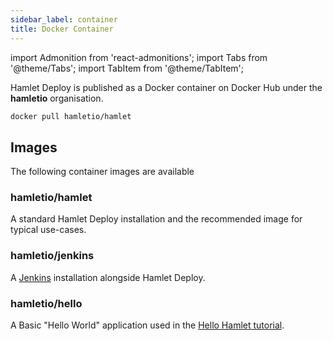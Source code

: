 ```yaml
---
sidebar_label: container
title: Docker Container
---
```

import Admonition from 'react-admonitions';
import Tabs from '@theme/Tabs';
import TabItem from '@theme/TabItem';

Hamlet Deploy is published as a Docker container on Docker Hub under the **hamletio** organisation.

```bash
docker pull hamletio/hamlet
```

## Images

The following container images are available

### hamletio/hamlet

A standard Hamlet Deploy installation and the recommended image for typical use-cases.

### hamletio/jenkins

A [Jenkins](https://www.jenkins.io) installation alongside Hamlet Deploy.

### hamletio/hello

A Basic "Hello World" application used in the [Hello Hamlet tutorial](../../hello/hamlet).